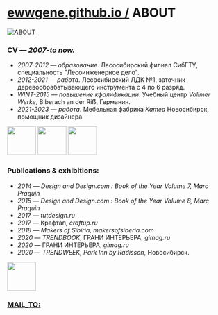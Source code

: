 ﻿
# [ewwgene.github.io /](https://ewwgene.github.io/) ABOUT
    
[![ABOUT](https://ewwgene.github.io/ABOUT/100.jpg)](https://ewwgene.github.io/ABOUT/Carousel)
    
### CV — _2007-to now._

 - _2007-2012 — образование_. Лесосибирский филиал СибГТУ, специальность "Лесоинженерное дело".
 - _2012-2021 — работа_. Лесосибирский ЛДК №1, заточник деревообрабатывающего инструмента с 4 по 6 разряд.
 - _WINT-2015 — повышение кфалификации_. Учебный центр _Vollmer Werke_, Biberach an der Ri&#7838;, Германия.
 - _2021-2023 — работа_. Мебельная фабрика _Kamea_ Новосибирск, помощник дизайнера.

<a id="111" href="https://ewwgene.github.io/ABOUT/Carousel/#111"><img src="https://ewwgene.github.io/ABOUT/111.jpg" height="66"></a> <a id="113" href="https://ewwgene.github.io/ABOUT/Carousel/#113"><img src="https://ewwgene.github.io/ABOUT/113.jpg" height="66"></a> <a id="115" href="https://ewwgene.github.io/ABOUT/Carousel/#115"><img src="https://ewwgene.github.io/ABOUT/115.jpg" height="66"></a> 

### Publications & exhibitions:

 - _2014_ — _Design and Design.com : Book of the Year Volume 7, Marc Praquin_
 - _2015_ — _Design and Design.com : Book of the Year Volume 8, Marc Praquin_
 - _2017_ — _tutdesign.ru_
 - _2017_ — Крафтап, _craftup.ru_
 - _2018_ — _Makers of Sibiria, makersofsiberia.com_
 - _2020_ — _TRENDBOOK_, ГРАНИ ИНТЕРЬЕРА, _gimag.ru_
 - _2020_ — ГРАНИ ИНТЕРЬЕРА, _gimag.ru_
 - _2020_ — _TRENDWEEK, Park Inn by Radisson_, Новосибирск.

<a id="303" href="https://ewwgene.github.io/ABOUT/Carousel/#303"><img src="https://ewwgene.github.io/ABOUT/303.jpg" height="66"></a> 

### [MAIL_TO:](mailto:r0cam@me.com)

    